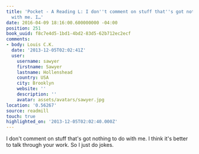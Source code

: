 ```yaml
---
title: 'Pocket - A Reading L: I don''t comment on stuff that''s got nothing to do
  with me. I…'
date: 2016-04-09 18:16:00.600000000 -04:00
position: 251
book_uuid: f8c7e4d5-1bd1-4bd2-83d5-62b712ec2ecf
comments:
- body: Louis C.K.
  date: '2013-12-05T02:02:41Z'
  user:
    username: sawyer
    firstname: Sawyer
    lastname: Hollenshead
    country: USA
    city: Brooklyn
    website: ''
    description: ''
    avatar: assets/avatars/sawyer.jpg
location: '0.56267'
source: readmill
touch: true
highlighted_on: '2013-12-05T02:02:40.000Z'
---
```


I don't comment on stuff that's got nothing to do with me. I think it's better to talk through your work. So I just do jokes.
